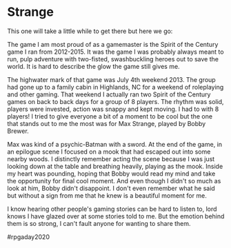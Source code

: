 # Strange

This one will take a little while to get there but here we go:

The game I am most proud of as a gamemaster is the Spirit of the Century game I ran from 2012-2015. It was the game I was probably always meant to run, pulp adventure with two-fisted, swashbuckling heroes out to save the world. It is hard to describe the glow the game still gives me. 

The highwater mark of that game was July 4th weekend 2013. The group had gone up to a family cabin in Highlands, NC for a weekend of roleplaying and other gaming. That weekend I actually ran two Spirit of the Century games on back to back days for a group of 8 players. The rhythm was solid, players were invested, action was snappy and kept moving. I had to with 8 players! I tried to give everyone a bit of a moment to be cool but the one that stands out to me the most was for Max Strange, played by Bobby Brewer. 

Max was kind of a psychic-Batman with a sword. At the end of the game, in an epilogue scene I focused on a mook that had escaped out into some nearby woods. I distinctly remember acting the scene because I was just looking down at the table and breathing heavily, playing as the mook. Inside my heart was pounding, hoping that Bobby would read my mind and take the opportunity for final cool moment. And even though I didn't so much as look at him, Bobby didn't disappoint. I don't even remember what he said but without a sign from me that he knew is a beautiful moment for me.

I know hearing other people's gaming stories can be hard to listen to, lord knows I have glazed over at some stories told to me. But the emotion behind them is so strong, I can't fault anyone for wanting to share them.

#rpgaday2020